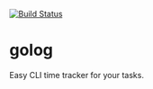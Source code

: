 [![Build Status](https://travis-ci.org/mlimaloureiro/golog.svg)](https://travis-ci.org/mlimaloureiro/golog)

# golog
Easy CLI time tracker for your tasks.
